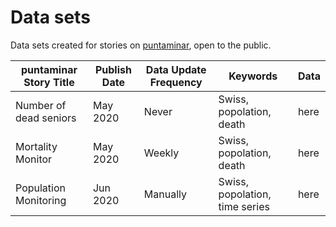 # Data sets

Data sets created for stories on [puntaminar](https://puntaminar.ch), open to the public.

| puntaminar Story Title | Publish Date | Data Update Frequency | Keywords | Data
|---|---|---|---|---|
| Number of dead seniors | May 2020 | Never | Swiss, popolation, death | here |
| Mortality Monitor | May 2020 | Weekly | Swiss, popolation, death | here |
| Population Monitoring | Jun 2020 | Manually | Swiss, popolation, time series | here |
